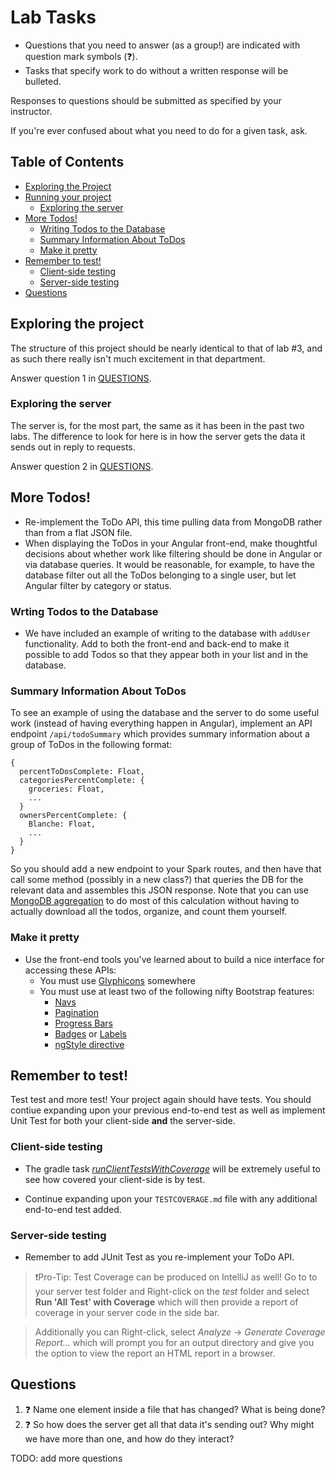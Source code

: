 # Lab Tasks

- Questions that you need to answer (as a group!) are indicated with question
mark symbols (:question:).
- Tasks that specify work to do without a written response will be bulleted.

Responses to questions should be submitted as specified by your instructor.

If you're ever confused about what you need to do for a given task, ask.

<!-- TOC depthFrom:1 depthTo:8 withLinks:1 updateOnSave:1 orderedList:0 -->
## Table of Contents

- [Exploring the Project](#exploring-the-project)
- [Running your project](#running-your-project)
  - [Exploring the server](#exploring-the-server)
- [More Todos!](#more-todos)
  - [Writing Todos to the Database](#writing-todos-to-the-database)
  - [Summary Information About ToDos](#summary-information-about-todos)
  - [Make it pretty](#make-it-pretty)
- [Remember to test!](#remember-to-test)
  - [Client-side testing](client-side-testing)
  - [Server-side testing](server-side-testing)
- [Questions](#questions)

<!-- /TOC -->
## Exploring the project

The structure of this project should be nearly identical to that of lab #3, and as such there really isn't much excitement in that department.

Answer question 1 in [QUESTIONS](#questions).

### Exploring the server

The server is, for the most part, the same as it has been in the past two labs. The difference to look for here is in how the server gets the data it sends out in reply to requests.

Answer question 2 in [QUESTIONS](#questions).

## More Todos!
- Re-implement the ToDo API, this time pulling data from MongoDB rather than from a flat JSON file.
- When displaying the ToDos in your Angular front-end, make thoughtful decisions about whether work like filtering should be done in Angular or via database queries. It would be reasonable, for example, to have the database filter out all the ToDos belonging to a single user, but let Angular filter by category or status.

### Wrting Todos to the Database
- We have included an example of writing to the database with `addUser` functionality. Add to both the front-end and back-end to make it possible to add Todos so that they appear both in your list and in the database.

### Summary Information About ToDos

To see an example of using the database and the server to do some useful work
(instead of having everything happen in Angular), implement an API endpoint
`/api/todoSummary` which provides summary information about a group of
ToDos in the following format:

````
{
  percentToDosComplete: Float,
  categoriesPercentComplete: {
    groceries: Float,
    ...
  }
  ownersPercentComplete: {
    Blanche: Float,
    ...
  }
}
````

So you should add a new endpoint to your Spark routes, and then have that call
some method (possibly in a new class?) that queries the DB for the relevant data
and assembles this JSON response. Note that you can use
[MongoDB aggregation](http://mongodb.github.io/mongo-java-driver/3.4/driver/tutorials/aggregation/)
to do most of this calculation without having to actually download all the todos,
organize, and count them yourself.

### Make it pretty

- Use the front-end tools you've learned about to build a nice interface for
accessing these APIs:
  - You must use [Glyphicons][glyphicons] somewhere
  - You must use at least two of the following nifty Bootstrap features:
    - [Navs](http://getbootstrap.com/components/#nav)
    - [Pagination](http://getbootstrap.com/components/#pagination)
    - [Progress Bars](http://getbootstrap.com/components/#progress)
    - [Badges](http://getbootstrap.com/components/#badges) or [Labels](http://getbootstrap.com/components/#labels)
    - [ngStyle directive](https://docs.angularjs.org/api/ng/directive/ngStyle)

[glyphicons]: https://getbootstrap.com/components/#glyphicons


## Remember to test!

Test test and more test! Your project again should have tests. You should contiue expanding  upon your previous end-to-end test as well as implement Unit Test for both your client-side **and**
the server-side.

### Client-side testing
- The gradle task [_runClientTestsWithCoverage_](#readme) will be extremely useful to see how covered your client-side is by test.

- Continue expanding upon your `TESTCOVERAGE.md` file with any additional end-to-end test added.


### Server-side testing
- Remember to add JUnit Test as you re-implement your ToDo API.

>:exclamation:Pro-Tip: Test Coverage can be produced on IntelliJ as well! Go to to your server test folder and Right-click on the _test_ folder and select **Run 'All Test' with Coverage** which will then provide a report of coverage in your server code in the side bar.

>Additionally you can Right-click, select _Analyze_ -> _Generate Coverage Report..._ which will prompt you for an output directory and give you the option to view the report an HTML report in a browser.  


## Questions

1. :question: Name one element inside a file that has changed? What is being done?
1. :question:  So how does the server get all that data it's sending out?
Why might we have more than one, and how do they interact?

TODO: add more questions

[readme]:https://github.com/UMM-CSci-3601/3601-lab4_mongo_db/#testing-and-continuous-integration
